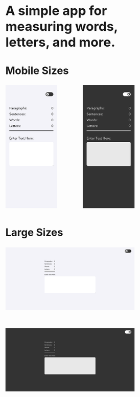 <div class='layout'>
    <h1>A simple app for measuring words, letters, and more.</h1>
    <h2>Mobile Sizes</h2>
    <div class='mobile-sizes'>
        <img class='mobile-img' src='screenshots/app-light-mobile.png' alt='Mobile Sizes' />
        <img class='mobile-img' src='screenshots/app-dark-mobile.png' alt='Mobile Sizes' />
    </div>
    <h2>Large Sizes</h2>
    <div class='large-sizes'>
        <img src='screenshots/app-light.png' alt='Mobile Sizes' />
        <img src='screenshots/app-dark.png' alt='Mobile Sizes' />
    </div>
</div>

<style>
    * {
        box-sizing: border-box;
    }


    h1 {
        font-size: 2.5rem;
    }

    h2 {
        font-size: 2rem;
    }

    img {
        display: block;

        max-width: 100%;
    }

    .layout {
        max-width: 50em;

        margin: auto;
    }

    .mobile-sizes {
        display: flex;
        justify-content: space-between;

        margin-bottom: 4em;
    }

    .mobile-img {
        width: 40%;
        max-width: 12.5em;
    }

    .large-sizes {
        display: grid;
        grid-row-gap: 4em;
    }
</style>